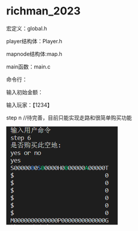 # richman_2023

宏定义：global.h

player结构体：Player.h

mapnode结构体:map.h

main函数：main.c


命令行：

输入初始金额：

输入玩家：【1234】

step n //待完善，目前只能实现走路和很简单购买功能

![Alt text](image.png)
